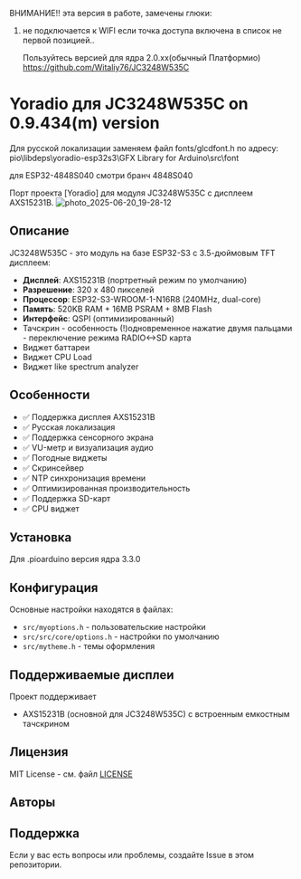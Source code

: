 ВНИМАНИЕ!! эта версия в работе, замечены глюки:
1. не подключается к WIFI если точка доступа включена в список не первой позицией..

   Пользуйтесь версией для ядра 2.0.хх(обычный Платформио) https://github.com/Witaliy76/JC3248W535C

# Yoradio для JC3248W535C on 0.9.434(m) version
Для русской локализации заменяем файл fonts/glcdfont.h по адресу: pio\libdeps\yoradio-esp32s3\GFX Library for Arduino\src\font


для ESP32-4848S040 смотри бранч 4848S040

Порт проекта [Yoradio] для модуля JC3248W535C с дисплеем AXS15231B.
![photo_2025-06-20_19-28-12](https://github.com/user-attachments/assets/9805d905-fc45-4f9a-80c0-085f194a99e8)

## Описание

JC3248W535C - это модуль на базе ESP32-S3 с 3.5-дюймовым TFT дисплеем:
- **Дисплей**: AXS15231B (портретный режим по умолчанию)
- **Разрешение**: 320 x 480 пикселей
- **Процессор**: ESP32-S3-WROOM-1-N16R8 (240MHz, dual-core)
- **Память**: 520KB RAM + 16MB PSRAM + 8MB Flash
- **Интерфейс**: QSPI (оптимизированный)
- Тачскрин - особенность (!)одновременное нажатие двумя пальцами - переключение режима RADIO<->SD карта
- Виджет баттареи
- Виджет CPU Load
- Виджет like spectrum analyzer

## Особенности

- ✅ Поддержка дисплея AXS15231B
- ✅ Русская локализация
- ✅ Поддержка сенсорного экрана
- ✅ VU-метр и визуализация аудио
- ✅ Погодные виджеты
- ✅ Скринсейвер
- ✅ NTP синхронизация времени
- ✅ Оптимизированная производительность
- ✅ Поддержка SD-карт
- ✅ CPU виджет

## Установка

Для .pioarduino версия ядра 3.3.0

## Конфигурация

Основные настройки находятся в файлах:
- `src/myoptions.h` - пользовательские настройки
- `src/src/core/options.h` - настройки по умолчанию
- `src/mytheme.h` - темы оформления

## Поддерживаемые дисплеи

Проект поддерживает 
- AXS15231B (основной для JC3248W535C) с встроенным емкостным тачскрином


## Лицензия

MIT License - см. файл [LICENSE](LICENSE)

## Авторы

## Поддержка

Если у вас есть вопросы или проблемы, создайте Issue в этом репозитории.

